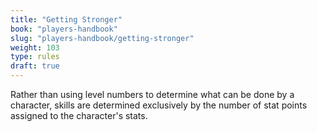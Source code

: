 ```yaml
---
title: "Getting Stronger"
book: "players-handbook"
slug: "players-handbook/getting-stronger"
weight: 103
type: rules
draft: true
---
```

Rather than using level numbers to determine what can be done by a character, skills are determined exclusively by the number of stat points assigned to the character's stats.